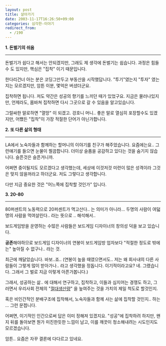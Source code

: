 ```yaml
---
layout: post
title: 살아가기
date: 2003-11-17T16:26:50+09:00
categories: 심각한-이야기
redirect_from:
  - /190
---
```


<B>1. 돈벌기의 쉬움</b>

-----

돈벌기가 쉽다고 해서는 안되겠지만, 그래도 제 생각에 돈벌기는 쉽습니다. 과정은 힘들 수 도 있지만, 핵심은 "집착" 이기 때문입니다.

한다리건너 아는 분은 코딩그만두고 부동산을 시작했답니다. "투기"였는지 "투자" 였는지는 모르겠지만, 암튼 이분, 몇억은 버셨더군요.

집착하면 됩니다. 저도 약간은 성공의 향기를 느끼던 때가 있었구요. 지금은 물러나있지만, 언제라도, 몸바쳐 집착하면 다시 그곳으로 갈 수 있음을 알고있습니다.

그럴싸한 말로하면 "열망" 이 되겠고. 겅호니 머니.. 좋은 말로 열심히 포장할수도 있겠지만, 어쨌든 "집착"이 가장 적절한 단어가 아닌가합니다.

<b>2. 또 다른 삶의 형태</b>

---

LA에서 노숙자들과 함께하는 할머니의 이야기를 친구가 해주었습니다. 요즘에는요.. 그런얘기를 들으면 눈물이 찔끔합니다. 더이상 슬픔을 공감하고 있다는 것을 숨기지 않습니다. 슬픈것은 슬픈거니까.

어쩌면 중이될지도 모르겠다고 생각했는데, 세상에 이것저것 미련이 많은 성격이라 그것은 맞지 않을꺼라고 하더군요. 저도 그렇다고 생각합니다.

다만 지금 중요한 것은 "어느쪽에 집착할 것인가" 입니다.

<B>3. 20-80</B>

---

80퍼센트의 노동력으로 20퍼센트가 먹고산다.. 는 의미가 아니라... 두명의 사람이 여덟명의 사람을 먹여살린다.. 라는 뜻으로 .. 해석해서..

보드게임방을 운영하는 수많은 사람들은 보드게임 디자이너의 창의성 덕을 보고 있습니다.

<b>공존</b>해야하므로 보드게임 디자이너의 연봉이 보드게임방 업자보다 "적절한 정도로 밖에는" 높아질 수 없구나.. 라는 것.

최근에 깨달았습니다. 바보..죠.. (연봉이 높을 때였으면서도.. 저는 왜 회사내의 다른 사람들이 그렇게 많이 받아가나.. 라고 생각했을 정돕니다. 이기적이라고요? 네. 그랬습니다. 그래서 그 벌로 지금 이렇게 아픈가봅니다.)

그래서, 성공하는 삶.. 에 대해서 연구하고, 집착하고, 이들과 심지어는 경쟁도 하고, 그러면서 우리사회 전체의 "<u>절대생산량</u>" 을 높여주는 것을 가치의 제일 척도로 할것인지.

혹은 비인간적인 분배구조에 집착해서, 노숙자들과 함께 사는 삶에 집착할 것인지.. 하는 ... 그런 문젭니다.

어쩌면, 이기적인 인간으로써 답은 이미 정해져 있겠지요. "성공"에 집착하려 하지만, 왠지 뒤를 돌아보면 뭔가 미진한듯한 느낌이 남고, 이를 깨끗이 청소해내려는 시도인지도 모르겠습니다.

암튼.. 요즘은 자꾸 결론에 다다르고 있네요.
